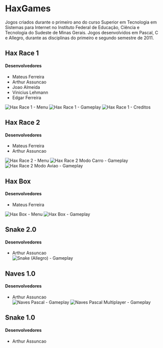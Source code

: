 HaxGames
========

Jogos criados durante o primeiro ano do curso Superior em Tecnologia em Sistemas para Internet no Instituto Federal de Educação, Ciência e Tecnologia do Sudeste de Minas Gerais.
Jogos desenvolvidos em Pascal, C e Allegro, durante as disciplinas do primeiro e segundo semestre de 2011.

## Hax Race 1
#### Desenvolvedores
* Mateus Ferreira
* Arthur Assuncao
* Joao Almeida
* Vinicius Lehmann
* Edgar Ferreira

![Hax Race 1 - Menu](https://raw.github.com/mtsferreirasilva/HaxGames/master/screenshots/HR1-1.jpg)
![Hax Race 1 - Gameplay](https://raw.github.com/mtsferreirasilva/HaxGames/master/screenshots/HR1-2.jpg)
![Hax Race 1 - Creditos](https://raw.github.com/mtsferreirasilva/HaxGames/master/screenshots/HR1-3.jpg)

## Hax Race 2
#### Desenvolvedores
* Mateus Ferreira
* Arthur Assuncao

![Hax Race 2 - Menu](https://raw.github.com/mtsferreirasilva/HaxGames/master/screenshots/HR2-1.jpg)
![Hax Race 2 Modo Carro - Gameplay](https://raw.github.com/mtsferreirasilva/HaxGames/master/screenshots/HR2-2.jpg)
![Hax Race 2 Modo Aviao - Gameplay](https://raw.github.com/mtsferreirasilva/HaxGames/master/screenshots/HR2-3.jpg)

## Hax Box
#### Desenvolvedores
* Mateus Ferreira

![Hax Box - Menu](https://raw.github.com/mtsferreirasilva/HaxGames/master/screenshots/HB-1.jpg)
![Hax Box - Gameplay](https://raw.github.com/mtsferreirasilva/HaxGames/master/screenshots/HB-2.jpg)

## Snake 2.0
#### Desenvolvedores
* Arthur Assuncao<br>
![Snake (Allegro) - Gameplay](https://raw.github.com/arthurassuncao/HaxGames/master/screenshots/Snake_allegro-1.png)

## Naves 1.0
#### Desenvolvedores
* Arthur Assuncao<br>
![Naves Pascal - Gameplay](https://raw.github.com/arthurassuncao/HaxGames/master/screenshots/Naves_pascal-1.png)
![Naves Pascal Multiplayer - Gameplay](https://raw.github.com/arthurassuncao/HaxGames/master/screenshots/Naves_pascal-2.png)

## Snake 1.0
#### Desenvolvedores
* Arthur Assuncao
